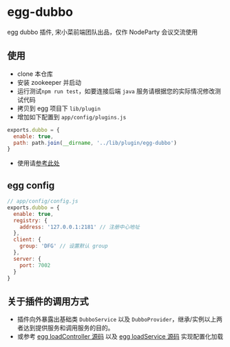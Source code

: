 # egg-dubbo

egg dubbo 插件, 宋小菜前端团队出品，仅作 NodeParty 会议交流使用

## 使用

* clone 本仓库
* 安装 zookeeper 并启动
* 运行测试`npm run test`，如要连接后端 `java` 服务请根据您的实际情况修改测试代码
* 拷贝到 egg 项目下 `lib/plugin`
* 增加如下配置到 `app/config/plugins.js`

```javascript
exports.dubbo = {
  enable: true,
  path: path.join(__dirname, '../lib/plugin/egg-dubbo')
}
```

* 使用请[参考此处](./test/fixtures/example)

## egg config

```javascript
// app/config/config.js
exports.dubbo = {
  enable: true,
  registry: {
    address: '127.0.0.1:2181' // 注册中心地址
  },
  client: {
    group: 'DFG' // 设置默认 group
  },
  server: {
    port: 7002
  }
}
```

## 关于插件的调用方式

* 插件向外暴露出基础类 `DubboService` 以及 `DubboProvider`，继承/实例以上两者达到提供服务和调用服务的目的。
* 或参考 [egg loadController 源码](https://github.com/eggjs/egg-core/blob/master/lib/loader/mixin/controller.js) 以及 [egg loadService 源码](https://github.com/eggjs/egg-core/blob/master/lib/loader/mixin/service.js) 实现配置化加载